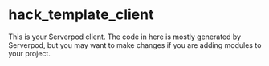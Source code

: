 # hack_template_client

This is your Serverpod client. The code in here is mostly generated by
Serverpod, but you may want to make changes if you are adding modules to your
project.

